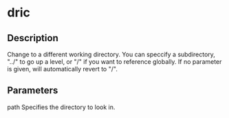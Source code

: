 # dric
## Description
Change to a different working directory. You can speccify a subdirectory, "../" to 
go up a level, or "/" if you want to reference globally. If no parameter is given, will automatically revert to "/".

## Parameters
path    Specifies the directory to look in.
